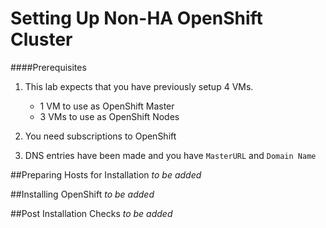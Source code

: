# Setting Up Non-HA OpenShift Cluster

####Prerequisites

1. This lab expects that you have previously setup 4 VMs. 

	* 1 VM to use as OpenShift Master
	* 3 VMs to use as OpenShift Nodes

2. You need subscriptions to OpenShift 
3. DNS entries have been made and you have `MasterURL` and `Domain Name` 

##Preparing Hosts for Installation
*to be added*

##Installing OpenShift
*to be added*

##Post Installation Checks
*to be added*
